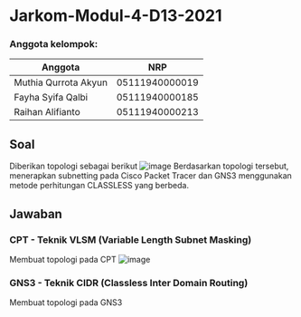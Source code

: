 # Jarkom-Modul-4-D13-2021

### Anggota kelompok:
Anggota | NRP
------------- | -------------
Muthia Qurrota Akyun | 05111940000019
Fayha Syifa Qalbi | 05111940000185
Raihan Alifianto | 05111940000213

## Soal
Diberikan topologi sebagai berikut
![image](https://user-images.githubusercontent.com/68548653/143673213-46c20887-3d8b-4b9c-85a6-41815372ba01.png)
Berdasarkan topologi tersebut, menerapkan subnetting pada Cisco Packet Tracer dan GNS3 menggunakan metode perhitungan CLASSLESS yang berbeda.

## Jawaban 
### CPT - Teknik VLSM (Variable Length Subnet Masking)
Membuat topologi pada CPT 
![image](https://user-images.githubusercontent.com/68548653/143673502-ee3cca01-f9a7-410d-88da-8d8dc5e67607.png)


### GNS3 - Teknik CIDR (Classless Inter Domain Routing)
Membuat topologi pada GNS3
